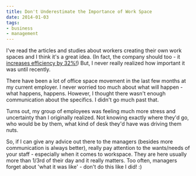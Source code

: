 ```yaml
---
title: Don't Underestimate the Importance of Work Space
date: 2014-01-03
tags:
- business
- management
---
```

I've read the articles and studies about workers creating their own work spaces and I think it's a great idea.  (In fact, the company should too - it [increases efficiency by 32%!](http://www.medicalnewstoday.com/articles/200208.php))  But, I never really realized how important it was until recently.

<!--more-->

There have been a lot of office space movement in the last few months at my current employer.  I never worried too much about what will happen - what happens, happens.  However, I thought there wasn't enough communication about the specifics.  I didn't go much past that.

Turns out, my group of employees was feeling much more stress and uncertainty than I originally realized.  Not knowing exactly where they'd go, who would be by them, what kind of desk they'd have was driving them nuts.

So, if I can give any advice out there to the managers (besides more communication is always better), really pay attention to the wants/needs of your staff - especially when it comes to workspace.  They are here usually more than 1/3rd of their day and it really matters.  Too often, managers forget about 'what it was like' - don't do this like I did! :)
